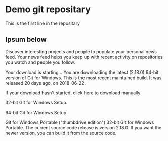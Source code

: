 # Demo git repositary

This is the first line in the repositary


## Ipsum below 

Discover interesting projects and people to populate your personal news feed.
Your news feed helps you keep up with recent activity on repositories you watch and people you follow.

Your download is starting...
You are downloading the latest (2.18.0) 64-bit version of Git for Windows. This is the most recent maintained build. It was released 20 days ago, on 2018-06-22.

If your download hasn't started, click here to download manually.

32-bit Git for Windows Setup.

64-bit Git for Windows Setup.

Git for Windows Portable ("thumbdrive edition")
32-bit Git for Windows Portable.
The current source code release is version 2.18.0. If you want the newer version, you can build it from the source code.

